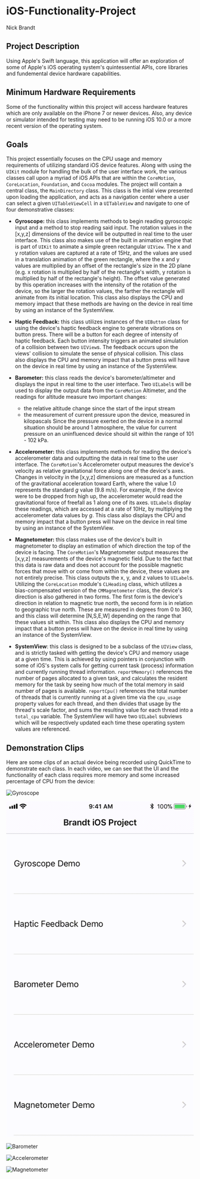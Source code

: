 # iOS-Functionality-Project
Nick Brandt

## Project Description
Using Apple's Swift language, this application will offer an exploration of some of Apple's iOS operating system's quintessential APIs, core libraries and fundemental device hardware capabilities. 

## Minimum Hardware Requirements
Some of the functionality within this project will access hardware features which are only available on the iPhone 7 or newer devices. Also, any device or simulator intended for testing may need to be running iOS 10.0 or a more recent version of the operating system.

## Goals
This project essentially focuses on the CPU usage and memory requirements of utilizing standard iOS device features. Along with using the ```UIKit``` module for handling the bulk of the user interface work, the various classes call upon a myriad of iOS APIs that are within the ```CoreMotion```, ```CoreLocation```, ```Foundation```, and ```Cocoa``` modules. The project will contain a central class, the ```MainDirectory``` class. This class is the intial view presented upon loading the application, and acts as a navigation center where a user can select a given ```UITableViewCell``` in a ```UITableView``` and navigate to one of four demonstrative classes: 

* __Gyroscope:__ this class implements methods to begin reading gyroscopic input and a method to stop reading said input. The rotation values in the [x,y,z] dimensions of the device will be outputted in real time to the user interface. This class also makes use of the built in animation engine that is part of ```UIKit``` to animate a simple green rectangular ```UIView```. The x and y rotation values are captured at a rate of 15Hz, and the values are used in a translation animation of the green rectangle, where the x and y values are multiplied by an offset of the rectangle's size in the 2D plane (e.g. x rotation is multiplied by half of the rectangle's width, y rotation is multiplied by half of the rectangle's height). The offset value generated by this operation increases with the intensity of the rotation of the device, so the larger the rotation values, the farther the rectangle will animate from its initial location. This class also displays the CPU and memory impact that these methods are having on the device in real time by using an instance of the SystemView.

* __Haptic Feedback:__ this class utilizes instances of the ```UIButton``` class for using the device's haptic feedback engine to generate vibrations on button press. There will be a button for each degree of intensity of haptic feedback. Each button intensity triggers an animated simulation of a collision between two ```UIView```s. The feedback occurs upon the views' collision to simulate the sense of physical collision. This class also displays the CPU and memory impact that a button press will have on the device in real time by using an instance of the SystemView.

* __Barometer:__ this class reads the device's barometer/altimeter and displays the input in real time to the user interface. Two ```UILabel```s will be used to display the output data from the ```CoreMotion``` Altimeter, and the readings for altitude measure two important changes: 
    * the relative altitude change since the start of the input stream
    * the measurement of current pressure upon the device, measured in kilopascals
Since the pressure exerted on the device in a normal situation should be around 1 atmosphere, the value for current pressure on an uninfluenced device should sit within the range of 101 - 102 kPa.

* __Accelerometer:__ this class implements methods for reading the device's accelerometer data and outputting the data in real time to the user interface. The ```CoreMotion```'s Accelerometer output measures the device's velocity as relative gravitational force along one of the device's axes. Changes in velocity in the [x,y,z] dimensions are measured as a function of the gravitational acceleration toward Earth, where the value 1.0 represents the standard _g_ value (9.8 m/s). For example, if the device were to be dropped from high up, the accelerometer would read the gravitational force of freefall as 1 along one of its axes. ```UILabel```s display these readings, which are accessed at a rate of 10Hz, by multiplying the accelerometer data values by _g_. This class also displays the CPU and memory impact that a button press will have on the device in real time by using an instance of the SystemView. 

* __Magnetometer:__ this class makes use of the device's built in magnetometer to display an estimation of which direction the top of the device is facing. The ```CoreMotion```'s Magnetometer output measures the [x,y,z] measurements of the device's magnetic field. Due to the fact that this data is raw data and does not account for the possible magnetic forces that move with or come from within the device, these values are not entirely precise. This class outputs the x, y, and z values to ```UILabel```s. Utilizing the ```CoreLocation``` module's ```CLHeading``` class, which utilizes a bias-compensated version of the ```CMMagnetometer``` class, the device's direction is also gathered in two forms. The first form is the device's direction in relation to magnetic true north, the second form is in relation to geographic true north. These are measured in degrees from 0 to 360, and this class will determine [N,S,E,W] depending on the range that these values sit within. This class also displays the CPU and memory impact that a button press will have on the device in real time by using an instance of the SystemView. 

* __SystemView__: this class is designed to be a subclass of the ```UIView``` class, and is strictly tasked with getting the device's CPU and memory usage at a given time. This is achieved by using pointers in conjunction with some of iOS's system calls for getting current task (process) information and currently running thread information. `reportMemory()` references the number of pages allocated to a given task, and calculates the resident memory for the task by seeing how much of the total memory in said number of pages is available. `reportCpu()` references the total number of threads that is currently running at a given time via the ```cpu_usage``` property values for each thread, and then divides that usage by the thread's scale factor, and sums the resulting value for each thread into a ```total_cpu``` variable. The SystemView will have two ```UILabel``` subviews which will be respectively updated each time these operating system values are referenced.

## Demonstration Clips
Here are some clips of an actual device being recorded using QuickTime to demonstrate each class. In each video, we can see that the UI and the functionality of each class requires more memory and some increased percentage of CPU from the device: 

![Gyroscope](https://github.com/nakkamarra/iOS-Functionality-Project/blob/master/Demonstration%20Video%20Files/Gyroscope.gif "Observe the change in rotation in each axis as the device is rotated. The rotation can be roughly understood as the reverse effect of the green view's movement (device tilt away from user moves the view toward the user).")

![Haptic Feedback](https://github.com/nakkamarra/iOS-Functionality-Project/blob/master/Demonstration%20Video%20Files/Haptic-Feedback.gif "Although the vibration from the haptic feedback cannot be felt, this clip at least shows the animation differences between each intensity of haptic feedback.")

![Barometer](https://github.com/nakkamarra/iOS-Functionality-Project/blob/master/Demonstration%20Video%20Files/Barometer.gif "Observe the change in relative altitude as the phone is raised above and then lowered below the original starting position. This clip also demonstrates the atmospheric pressure in kilopascals (1 ATM ≈ 101 kPa).")

![Accelerometer](https://github.com/nakkamarra/iOS-Functionality-Project/blob/master/Demonstration%20Video%20Files/Accelerometer.gif "Observe how, when the phone is held along some given axis, the gravitational constant can be seen as the velocity of the device in that dimension. This clip explores each axis in positive and negative (up and down).")

![Magnetometer](https://github.com/nakkamarra/iOS-Functionality-Project/blob/master/Demonstration%20Video%20Files/Magnetometer.gif "Observe the slight difference between magnetic true north and geographic true north, as well as how the magnetic fields around the device are read in each dimension. This clip explores each of the 4 cardinal directions.")
